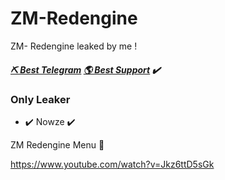 # ZM-Redengine

ZM- Redengine leaked by me !

##### [⛏ Best Telegram](https://t.me/St34ler)   [🌎 Best Support](https://discord.gg/cKGUpZCAKP) ✔️
### Only Leaker
  - ✔️ Nowze ✔️

ZM Redengine Menu 👾

https://www.youtube.com/watch?v=Jkz6ttD5sGk
